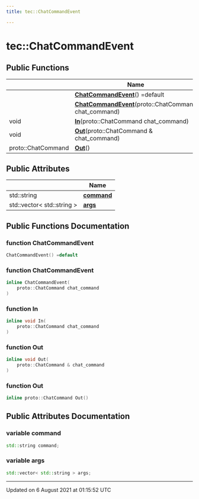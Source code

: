 ```yaml
---
title: tec::ChatCommandEvent

---
```


# tec::ChatCommandEvent





## Public Functions

|                | Name           |
| -------------- | -------------- |
| | **[ChatCommandEvent](/engine/Classes/structtec_1_1_chat_command_event/#function-chatcommandevent)**() =default |
| | **[ChatCommandEvent](/engine/Classes/structtec_1_1_chat_command_event/#function-chatcommandevent)**(proto::ChatCommand chat_command) |
| void | **[In](/engine/Classes/structtec_1_1_chat_command_event/#function-in)**(proto::ChatCommand chat_command) |
| void | **[Out](/engine/Classes/structtec_1_1_chat_command_event/#function-out)**(proto::ChatCommand & chat_command) |
| proto::ChatCommand | **[Out](/engine/Classes/structtec_1_1_chat_command_event/#function-out)**() |

## Public Attributes

|                | Name           |
| -------------- | -------------- |
| std::string | **[command](/engine/Classes/structtec_1_1_chat_command_event/#variable-command)**  |
| std::vector< std::string > | **[args](/engine/Classes/structtec_1_1_chat_command_event/#variable-args)**  |

## Public Functions Documentation

### function ChatCommandEvent

```cpp
ChatCommandEvent() =default
```


### function ChatCommandEvent

```cpp
inline ChatCommandEvent(
    proto::ChatCommand chat_command
)
```


### function In

```cpp
inline void In(
    proto::ChatCommand chat_command
)
```


### function Out

```cpp
inline void Out(
    proto::ChatCommand & chat_command
)
```


### function Out

```cpp
inline proto::ChatCommand Out()
```


## Public Attributes Documentation

### variable command

```cpp
std::string command;
```


### variable args

```cpp
std::vector< std::string > args;
```


-------------------------------

Updated on  6 August 2021 at 01:15:52 UTC